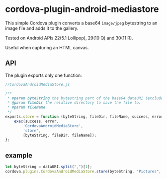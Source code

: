 # cordova-plugin-android-mediastore
This simple Cordova plugin converts a base64 `image/jpeg` bytestring to an image file and adds it to the gallery.

Tested on Android APIs 22(5.1 Lollipop), 29(10 Q) and 30(11 R).

Useful when capturing an HTML canvas.

## API
The plugin exports only one function:

```javascript
//CordovaAndroidMediaStore.js

/**
 * @param byteString the bytestring part of the base64 dataURI (excludes the MIME part, see the example)
 * @param fileDir the relative directory to save the file to.
 * @param fileName 
 */
exports.store = function (byteString, fileDir, fileName, success, error) {
    exec(success, error, 
        'CordovaAndroidMediaStore', 
        'store', 
        [byteString, fileDir, fileName]);
};
```

## example
```typescript
let byteString = dataURI.split(",")[1];
cordova.plugins.CordovaAndroidMediaStore.store(byteString, "Pictures", `${Date.now()}.png`);
```
